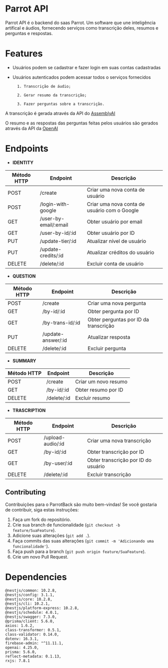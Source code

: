 # Parrot API

Parrot API é o backend do saas Parrot. Um software que une inteligência artifical e áudios, fornecendo serviços como transcrição deles, resumos e perguntas e respostas.

# Features

* Usuários podem se cadastrar e fazer login em suas contas cadastradas
* Usuários autenticados podem acessar todos o serviços fornecidos

		1. Transcrição de áudio;

		2. Gerar resumo da transcrição;

		3. Fazer perguntas sobre a transcrição.

A transcrição é gerada através da API do [AssemblyAI](https://www.assemblyai.com/docs)

O resumo e as respostas das perguntas feitas pelos usuários são gerados através da API da [OpenAI](https://platform.openai.com/docs/introduction)

# Endpoints

* **IDENTITY**

| Método HTTP | Endpoint              | Descrição                                      |
|-------------|-----------------------|------------------------------------------------|
| POST        | /create               | Criar uma nova conta de usuário                |
| POST        | /login-with-google    | Criar uma nova conta de usuário com o Google   |
| GET         | /user-by-email/:email | Obter usuário por email                        |
| GET         | /user-by-id/:id       | Obter usuário por ID                           |
| PUT         | /update-tier/:id      | Atualizar nível de usuário                     |
| PUT         | /update-credits/:id   | Atualizar créditos do usuário                  |
| DELETE      | /delete/:id           | Excluir conta de usuário                       |

* **QUESTION**

| Método HTTP | Endpoint              | Descrição                               |
|-------------|-----------------------|-----------------------------------------|
| POST        | /create               | Criar uma nova pergunta                 |
| GET         | /by-id/:id            | Obter pergunta por ID                   |
| GET         | /by-trans-id/:id      | Obter perguntas por ID da transcrição   |
| PUT         | /update-answer/:id    | Atualizar resposta                      |
| DELETE      | /delete/:id           | Excluir pergunta                        |

* **SUMMARY**

| Método HTTP | Endpoint         | Descrição                               |
|-------------|------------------|-----------------------------------------|
| POST        | /create          | Criar um novo resumo                    |
| GET         | /by-id/:id       | Obter resumo por ID                     |
| DELETE      | /delete/:id      | Excluir resumo                          |

* **TRASCRIPTION**

| Método HTTP | Endpoint                  | Descrição                               |
|-------------|---------------------------|-----------------------------------------|
| POST        | /upload-audio/:id         | Criar uma nova transcrição              |
| GET         | /by-id/:id                | Obter transcrição por ID                |
| GET         | /by-user/:id              | Obter transcrição por ID do usuário     |
| DELETE      | /delete/:id               | Excluir transcrição                     |


## Contributing

Contribuições para o ParrotBack são muito bem-vindas! Se você gostaria de contribuir, siga estas instruções:

1. Faça um fork do repositório.
2. Crie sua branch de funcionalidade (`git checkout -b feature/SuaFeature`).
3. Adicione suas alterações (`git add .`).
3. Faça commits das suas alterações (`git commit -m 'Adicionando uma funcionalidade'`).
4. Faça push para a branch (`git push origin feature/SuaFeature`).
5. Crie um novo Pull Request.

# Dependencies

	@nestjs/common: 10.2.8,
	@nestjs/config: 3.1.1,
	@nestjs/core: 10.2.8,
	@nestjs/cli: 10.2.1,
	@nestjs/platform-express: 10.2.8,
	@nestjs/schedule: 4.0.1,
	@nestjs/swagger: 7.3.0,
	@prisma/client: 5.6.0,
	axios: 1.6.2,
	class-transformer: 0.5.1,
	class-validator: 0.14.0,
	dotenv: 16.3.1,
	firebase-admin: "^11.11.1,
	openai: 4.25.0,
	prisma: 5.6.0,
	reflect-metadata: 0.1.13,
	rxjs: 7.8.1

